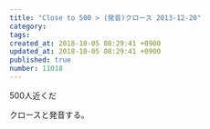 ```yaml
---
title: "Close to 500 > (発音)クロース 2013-12-20"
category: 
tags: 
created_at: 2018-10-05 08:29:41 +0900
updated_at: 2018-10-05 08:29:41 +0900
published: true
number: 11018
---
```


500人近くだ

クロースと発音する。
